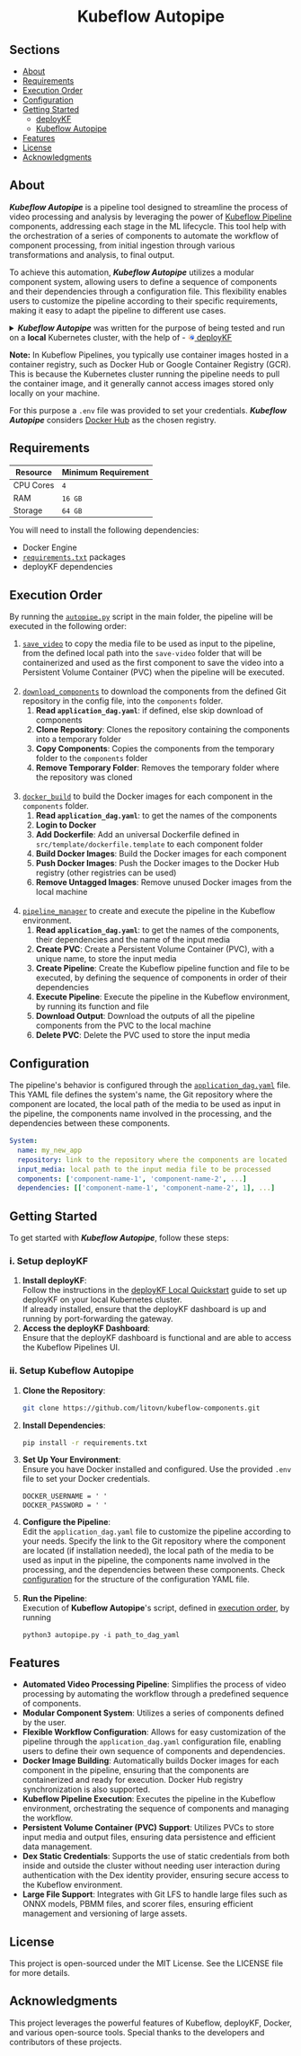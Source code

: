 <h1 align="center">
  Kubeflow Autopipe
</h1>


## Sections
- [About](#about)
- [Requirements](#requirements)
- [Execution Order](#execution-order)
- [Configuration](#configuration)
- [Getting Started](#getting-started)
    - [deployKF](#i-setup-deploykf)
    - [Kubeflow Autopipe](#ii-setup-kubeflow-autopipe)
- [Features](#features)
- [License](#license)
- [Acknowledgments](#acknowledgments)


## About
***Kubeflow Autopipe*** is a pipeline tool designed to streamline the process of video processing and analysis by leveraging the power of [Kubeflow Pipeline](https://www.kubeflow.org/docs/components/pipelines/) components, addressing each stage in the ML lifecycle. This tool help with the orchestration of a series of components to automate the workflow of component processing, from initial ingestion through various transformations and analysis, to final output.

To achieve this automation, ***Kubeflow Autopipe*** utilizes a modular component system, allowing users to define a sequence of components and their dependencies through a configuration file. This flexibility enables users to customize the pipeline according to their specific requirements, making it easy to adapt the pipeline to different use cases.

<details>
<summary> <b><i>Kubeflow Autopipe</i></b> was written for the purpose of being tested and run on a <b>local</b> Kubernetes cluster, with the help of - 
<a href="https://www.deploykf.org/"><img src='https://raw.githubusercontent.com/deployKF/website/main/overrides/.icons/custom/deploykf-color.svg' width='12'> deployKF</a>
</summary>

>When deploying AI and ML based workloads on a cluster, you need to install several tools separately to get the job done. With Kubeflow a collection of Kustomize manifests requires significant manual patching to use in production. <br /> 
> To avoid this manual process we will install all the necessary tools on our cluster with one stack, by using [deployKF](https://www.deploykf.org/). 
> Much like Kubeflow, deployKF gives you a collection of resources to deploy on your Kubernetes cluster to ensure that you have everything you need to begin pipelining. The biggest difference conceptually is that deployKF combines Kubeflow with a few other tools, into a [centralized config system](https://www.deploykf.org/guides/values/) to manage all aspects of the platform, making the entirety of managing the cluster from an AI and ML perspective a bit easier.<br /><br />
> ***Kubeflow Autopipe*** bases the execution of its pipeline on the default values setup by deployKF and provided in the [Local Quickstart](https://www.deploykf.org/guides/local-quickstart/) guide. If you decide to modify the manually created `deploykf-app-of-apps` or `credentials` for the deployKF dashboard, make sure to apply those changes to Kubeflow Autopipe.  <br /><br />
> **Note:** Kubeflow Autopipe is not a finish product and the deployKF project is still in its early stages, so there may be some bugs or issues that need to be resolved. If you encounter any issues, please report them on the [current GitHub page](https://github.com/litovn/kubeflow-autopipe/issues).
</details>

**Note:** In Kubeflow Pipelines, you typically use container images hosted in a container registry, such as Docker Hub or Google Container Registry (GCR). This is because the Kubernetes cluster running the pipeline needs to pull the container image, and it generally cannot access images stored only locally on your machine. 

For this purpose a `.env` file was provided to set your credentials. ***Kubeflow Autopipe*** considers [Docker Hub](https://hub.docker.com/) as the chosen registry.

## Requirements
Resource | Minimum Requirement
--- | --- 
CPU Cores | `4`
RAM | `16 GB`
Storage | `64 GB`


You will need to install the following dependencies:
- Docker Engine
- [`requirements.txt`](requirements.txt) packages
- deployKF dependencies


## Execution Order
By running the [`autopipe.py`](autopipe.py) script in the main folder, the pipeline will be executed in the following order:
1. [`save_video`](src/save-video/main.py) to copy the media file to be used as input to the pipeline, from the defined local path into the `save-video` folder that will be containerized and used as the first component to save the video into a Persistent Volume Container (PVC) when the pipeline will be executed. 
<br /><br />
2. [`download_components`](download_components.py) to download the components from the defined Git repository in the config file, into the `components` folder.
   1. **Read `application_dag.yaml`**: if defined, else skip download of components
   2. **Clone Repository**: Clones the repository containing the components into a temporary folder
   3. **Copy Components**: Copies the components from the temporary folder to the `components` folder
   4. **Remove Temporary Folder**: Removes the temporary folder where the repository was cloned
<br /><br />
3. [`docker_build`](docker_build.py) to build the Docker images for each component in the `components` folder.
   1. **Read `application_dag.yaml`**: to get the names of the components
   2. **Login to Docker** 
   3. **Add Dockerfile**: Add an universal Dockerfile defined in `src/template/dockerfile.template` to each component folder
   4. **Build Docker Images**: Build the Docker images for each component
   5. **Push Docker Images**: Push the Docker images to the Docker Hub registry (other registries can be used)
   6. **Remove Untagged Images**: Remove unused Docker images from the local machine
<br /><br />
4. [`pipeline_manager`](src/pipeline_manager.py) to create and execute the pipeline in the Kubeflow environment.
   1. **Read `application_dag.yaml`**: to get the names of the components, their dependencies and the name of the input media
   2. **Create PVC**: Create a Persistent Volume Container (PVC), with a unique name, to store the input media
   3. **Create Pipeline**: Create the Kubeflow pipeline function and file to be executed, by defining the sequence of components in order of their dependencies
   4. **Execute Pipeline**: Execute the pipeline in the Kubeflow environment, by running its function and file
   5. **Download Output**: Download the outputs of all the pipeline components from the PVC to the local machine
   6. **Delete PVC**: Delete the PVC used to store the input media
 

## Configuration
The pipeline's behavior is configured through the [`application_dag.yaml`](application_dag.yaml) file. This YAML file defines the system's name, the Git repository where the component are located, the local path of the media to be used as input in the pipeline, the components name involved in the processing, and the dependencies between these components.
```yaml
System:
  name: my_new_app           
  repository: link to the repository where the components are located    # optional
  input_media: local path to the input media file to be processed
  components: ['component-name-1', 'component-name-2', ...]              # does not have to be in order
  dependencies: [['component-name-1', 'component-name-2', 1], ...]       # from component-name-1 to component-name-2, p=1
```

## Getting Started
To get started with ***Kubeflow Autopipe***, follow these steps:

### i. Setup deployKF
1. **Install deployKF**:
   <br /> Follow the instructions in the [deployKF Local Quickstart](https://www.deploykf.org/guides/local-quickstart/) guide to set up deployKF on your local Kubernetes cluster.
   <br /> If already installed, ensure that the deployKF dashboard is up and running by port-forwarding the gateway.
2. **Access the deployKF Dashboard**:
   <br /> Ensure that the deployKF dashboard is functional and are able to access the Kubeflow Pipelines UI.

### ii. Setup Kubeflow Autopipe
1. **Clone the Repository**:
   ```bash
   git clone https://github.com/litovn/kubeflow-components.git
   ```
2. **Install Dependencies**:
   ```bash
   pip install -r requirements.txt
   ```
3. **Set Up Your Environment**:
   <br /> Ensure you have Docker installed and configured. Use the provided `.env` file to set your Docker credentials.
    ```
    DOCKER_USERNAME = ' '
    DOCKER_PASSWORD = ' '
    ```
4. **Configure the Pipeline**:
   <br /> Edit the `application_dag.yaml` file to customize the pipeline according to your needs. Specify the link to the Git repository where the component are located (if installation needed), the local path of the media to be used as input in the pipeline, the components name involved in the processing, and the dependencies between these components. Check [configuration](#configuration) for the structure of the configuration YAML file.
 <br /><br />
5. **Run the Pipeline**:
   <br /> Execution of **Kubeflow Autopipe**'s script, defined in [execution order](#execution-order), by running 
   ```
   python3 autopipe.py -i path_to_dag_yaml
   ```

## Features
- **Automated Video Processing Pipeline**: Simplifies the process of video processing by automating the workflow through a predefined sequence of components.
- **Modular Component System**: Utilizes a series of components defined by the user.
- **Flexible Workflow Configuration**: Allows for easy customization of the pipeline through the `application_dag.yaml` configuration file, enabling users to define their own sequence of components and dependencies.
- **Docker Image Building**: Automatically builds Docker images for each component in the pipeline, ensuring that the components are containerized and ready for execution. Docker Hub registry synchronization is also supported.
- **Kubeflow Pipeline Execution**: Executes the pipeline in the Kubeflow environment, orchestrating the sequence of components and managing the workflow.
- **Persistent Volume Container (PVC) Support**: Utilizes PVCs to store input media and output files, ensuring data persistence and efficient data management.
- **Dex Static Credentials**: Supports the use of static credentials from both inside and outside the cluster without needing user interaction during authentication with the Dex identity provider, ensuring secure access to the Kubeflow environment.
- **Large File Support**: Integrates with Git LFS to handle large files such as ONNX models, PBMM files, and scorer files, ensuring efficient management and versioning of large assets.

## License
This project is open-sourced under the MIT License. See the LICENSE file for more details.


## Acknowledgments
This project leverages the powerful features of Kubeflow, deployKF, Docker, and various open-source tools. Special thanks to the developers and contributors of these projects.
